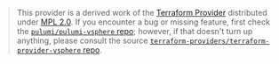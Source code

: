 > This provider is a derived work of the [Terraform Provider](https://github.com/terraform-providers/terraform-provider-vsphere)
> distributed under [MPL 2.0](https://www.mozilla.org/en-US/MPL/2.0/). If you encounter a bug or missing feature,
> first check the [`pulumi/pulumi-vsphere` repo](https://github.com/pulumi/pulumi-vsphere/issues); however, if that doesn't turn up anything,
> please consult the source [`terraform-providers/terraform-provider-vsphere` repo](https://github.com/terraform-providers/terraform-provider-vsphere/issues).